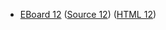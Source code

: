 * [EBoard 12](../eboards/eboard.12.html)
  ([Source 12](../eboards/eboard.12.md))
  ([HTML 12](../eboards/eboard.12.html))
